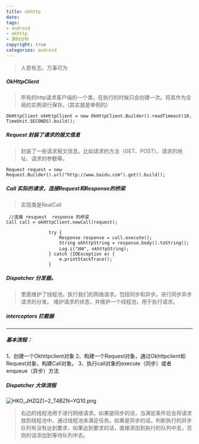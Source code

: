 ```yaml
---
title: okhttp
date: 
tags: 
- android 
- okhttp
- 源码分析
copyright: true
categories: android
---
```



<blockquote class="blockquote-center">人若有志，万事可为</blockquote>

<!-- more -->

##### OkHttpClient 
> 所有的http请求客户端的一个类，在执行的时候只会创建一次。将其作为全局的实例进行保存。(其实就是单例的)

```
OkHttpClient okHttpClient = new OkHttpClient.Builder().readTimeout(10, TimeUnit.SECONDS).build();
```

##### Request 封装了请求的报文信息
> 封装了一些请求报文信息。比如请求的方法（GET、POST）、请求的地址、请求的参数等。

```
Request request = new Request.Builder().url("http://www.baidu.com").get().build();
```

##### Call 实际的请求，连接Request和Response的桥梁
> 实现类是RealCall 

```
 //连接 resquest  response 的桥梁
Call call = okHttpClient.newCall(request);

                try {
                    Response response = call.execute();
                    String okhttpString = response.body().toString();
                    Log.i("》》》", okhttpString);
                } catch (IOException e) {
                    e.printStackTrace();
                }
```


##### Dispatcher 分发器。
> 里面维护了线程池。执行我们的网络请求。包括同步和异步。进行同步异步请求的分发。 
维护请求的状态，并维护一个线程池，用于执行请求。
##### interceptors 拦截器
- -  - 


##### 基本流程：
1、创建一个Okhttpclient对象
2、构建一个Request对象，通过Okhttpclient和Request对象，构建Call对象。
3、执行call对象的execute（同步）或者enqueue（异步）方法


##### Dispatcher 大体流程
![HKO_JHZQZ(~2_T4BZN~YQ10.png](https://upload-images.jianshu.io/upload_images/2953304-fadae68c4ef6bb9b.png?imageMogr2/auto-orient/strip%7CimageView2/2/w/1240)


> 右边的线程池用于进行网络请求。如果是同步的话，当满足条件后会将请求放到线程池中。通过线程池来满足任务。如果是异步的话，判断执行的异步队列有没有达到要求，如果达到要求的话，直接添加到执行的队列中去，否则的话添加到等待队列中去。





